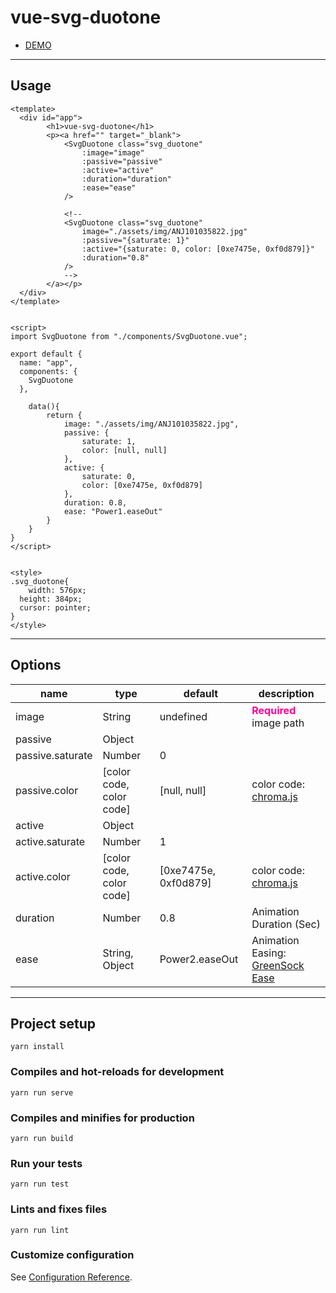 # vue-svg-duotone

<ul>
	<li><a href="http://yoshihitofujiwara.github.io/vue-svg-duotone/index.html" target="_blank">DEMO</a></li>
</ul>


___
## Usage

```
<template>
  <div id="app">
		<h1>vue-svg-duotone</h1>
		<p><a href="" target="_blank">
			<SvgDuotone class="svg_duotone"
				:image="image"
				:passive="passive"
				:active="active"
				:duration="duration"
				:ease="ease"
			/>

			<!--
			<SvgDuotone class="svg_duotone"
				image="./assets/img/ANJ101035822.jpg"
				:passive="{saturate: 1}"
				:active="{saturate: 0, color: [0xe7475e, 0xf0d879]}"
				:duration="0.8"
			/>
			-->
		</a></p>
  </div>
</template>


<script>
import SvgDuotone from "./components/SvgDuotone.vue";

export default {
  name: "app",
  components: {
    SvgDuotone
  },

	data(){
		return {
			image: "./assets/img/ANJ101035822.jpg",
			passive: {
				saturate: 1,
				color: [null, null]
			},
			active: {
				saturate: 0,
				color: [0xe7475e, 0xf0d879]
			},
			duration: 0.8,
			ease: "Power1.easeOut"
		}
	}
}
</script>


<style>
.svg_duotone{
	width: 576px;
  height: 384px;
  cursor: pointer;
}
</style>
```

___
## Options

|name|type|default|description|
|----|----|----|----|
|image|String|undefined|<strong style="color:#f09">Required</strong> image path|
|passive|Object| | |
|passive.saturate|Number|0| |
|passive.color|[color code, color code]|[null, null]|color code: <a href="https://gka.github.io/chroma.js/" target="_blank">chroma.js</a>|
|active|Object| | |
|active.saturate|Number|1| |
|active.color|[color code, color code]|[0xe7475e, 0xf0d879]|color code: <a href="https://gka.github.io/chroma.js/" target="_blank">chroma.js</a>|
|duration|Number|0.8|Animation Duration (Sec)|
|ease|String, Object|Power2.easeOut|Animation Easing: <a href="https://greensock.com/docs/Easing" target="_blank">GreenSock Ease</a>|


___


## Project setup
```
yarn install
```

### Compiles and hot-reloads for development
```
yarn run serve
```

### Compiles and minifies for production
```
yarn run build
```

### Run your tests
```
yarn run test
```

### Lints and fixes files
```
yarn run lint
```

### Customize configuration
See [Configuration Reference](https://cli.vuejs.org/config/).

